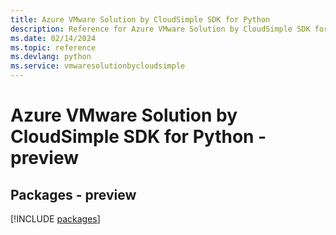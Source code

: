 ```yaml
---
title: Azure VMware Solution by CloudSimple SDK for Python
description: Reference for Azure VMware Solution by CloudSimple SDK for Python
ms.date: 02/14/2024
ms.topic: reference
ms.devlang: python
ms.service: vmwaresolutionbycloudsimple
---
```

# Azure VMware Solution by CloudSimple SDK for Python - preview
## Packages - preview
[!INCLUDE [packages](vmware-solution-by-cloudsimple-index.md)]